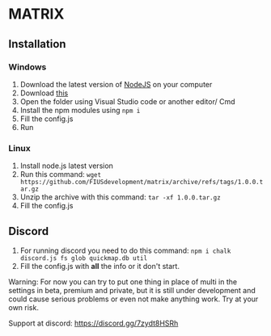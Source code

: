 # MATRIX
## Installation
### Windows

1. Download the latest version of [NodeJS](https://nodejs.org) on your computer
2. Download [this](https://github.com/FIUSdevelopment/matrix/archive/refs/tags/1.0.0.zip)
3. Open the folder using Visual Studio code or another editor/ Cmd
4. Install the npm modules using `npm i`
5. Fill the config.js
6. Run 
### Linux
1. Install node.js latest version
2. Run this command: ```wget https://github.com/FIUSdevelopment/matrix/archive/refs/tags/1.0.0.tar.gz```
3. Unzip the archive with this command: ```tar -xf 1.0.0.tar.gz```
4. Fill the config.js
## Discord
1. For running discord you need to do this command: ```npm i chalk discord.js fs glob quickmap.db util```
2. Fill the config.js with **all** the info or it don't start.

Warning: For now you can try to put one thing in place of multi in the settings in beta, premium and private, but it is still under development and could cause serious problems or even not make anything work. Try at your own risk.

Support at discord: https://discord.gg/7zydt8HSRh
